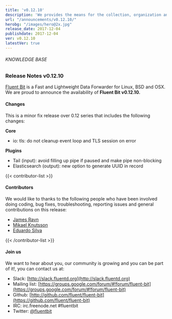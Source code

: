 ```yaml
---
title: 'v0.12.10'
description: 'We provides the means for the collection, organization and computerized retrieval of knowledgeand Lightweight Data Forwarder for Linux, BSD and OSX. We are proud to announce the availability of Fluent Bit v0.12.10.'
url: "/announcements/v0.12.10/"
herobg: "/images/hero@2x.jpg"
release_date: 2017-12-04
publishdate: 2017-12-04
ver: v0.12.10
latestVer: true
---
```


###### KNOWLEDGE BASE

### Release Notes v0.12.10

[Fluent Bit](https://fluentbit.io/) is a Fast and Lightweight Data Forwarder for Linux, BSD and OSX. We are proud to announce the availability of **Fluent Bit v0.12.10.**

#### Changes

This is a minor fix release over 0.12 series that includes the following changes:


**Core**

* io: tls: do not cleanup event loop and TLS session on error

**Plugins**

* Tail (input): avoid filling up pipe if paused and make pipe non-blocking
* Elasticsearch (output): new option to generate UUID in record


{{< contributor-list >}}


#### Contributors

We would like to thanks to the following people who have been involved doing coding, bug fixes, troubleshooting, reporting issues and general contributions on this release:

* [James Ravn](https://github.com/jsravn)
* [Mikael Knutsson](https://github.com/mikn)
* [Eduardo Silva](https://github.com/edsiper)

{{< /contributor-list >}}

#### Join us

We want to hear about you, our community is growing and you can be part of it!, you can contact us at:

* Slack: [http://slack.fluentd.org](http://slack.fluentd.org)
* Mailing list: [https://groups.google.com/forum/#!forum/fluent-bit](https://groups.google.com/forum/#!forum/fluent-bit)
* Github: [http://github.com/fluent/fluent-bit](https://github.com/fluent/fluent-bit)
* IRC: irc.freenode.net #fluentbit
* Twitter: [@fluentbit](https://twitter.com/fluentbit)